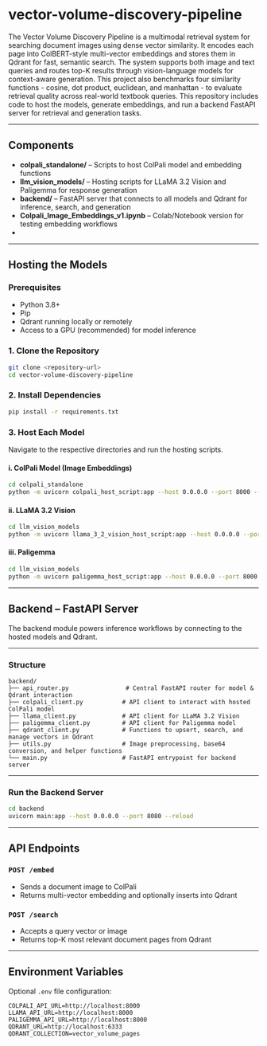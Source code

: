 # vector-volume-discovery-pipeline

The Vector Volume Discovery Pipeline is a multimodal retrieval system for searching document images using dense vector similarity. It encodes each page into ColBERT-style multi-vector embeddings and stores them in Qdrant for fast, semantic search. The system supports both image and text queries and routes top-K results through vision-language models for context-aware generation. This project also benchmarks four similarity functions - cosine, dot product, euclidean, and manhattan - to evaluate retrieval quality across real-world textbook queries.
This repository includes code to host the models, generate embeddings, and run a backend FastAPI server for retrieval and generation tasks.

---

##  Components

- **colpali_standalone/** – Scripts to host ColPali model and embedding functions
- **llm_vision_models/** – Hosting scripts for LLaMA 3.2 Vision and Paligemma for response generation
- **backend/** – FastAPI server that connects to all models and Qdrant for inference, search, and generation
- **Colpali_Image_Embeddings_v1.ipynb** – Colab/Notebook version for testing embedding workflows
- 

---

## Hosting the Models

### Prerequisites

- Python 3.8+
- Pip
- Qdrant running locally or remotely
- Access to a GPU (recommended) for model inference

### 1. Clone the Repository


```bash
git clone <repository-url>
cd vector-volume-discovery-pipeline
```

### 2. Install Dependencies

```bash
pip install -r requirements.txt
```


### 3. Host Each Model

Navigate to the respective directories and run the hosting scripts.

#### i. ColPali Model (Image Embeddings)

```bash
cd colpali_standalone
python -m uvicorn colpali_host_script:app --host 0.0.0.0 --port 8000 --reload
```

#### ii. LLaMA 3.2 Vision

```bash
cd llm_vision_models
python -m uvicorn llama_3_2_vision_host_script:app --host 0.0.0.0 --port 8000 --reload
```

#### iii. Paligemma

```bash
cd llm_vision_models
python -m uvicorn paligemma_host_script:app --host 0.0.0.0 --port 8000 --reload
```

---

## Backend – FastAPI Server

The backend module powers inference workflows by connecting to the hosted models and Qdrant.

---

###  Structure

```
backend/
├── api_router.py                # Central FastAPI router for model & Qdrant interaction
├── colpali_client.py           # API client to interact with hosted ColPali model
├── llama_client.py             # API client for LLaMA 3.2 Vision
├── paligemma_client.py         # API client for Paligemma model
├── qdrant_client.py            # Functions to upsert, search, and manage vectors in Qdrant
├── utils.py                    # Image preprocessing, base64 conversion, and helper functions
└── main.py                     # FastAPI entrypoint for backend server
```

---

### Run the Backend Server

```bash
cd backend
uvicorn main:app --host 0.0.0.0 --port 8080 --reload
```

---

##  API Endpoints

### `POST /embed`
- Sends a document image to ColPali  
- Returns multi-vector embedding and optionally inserts into Qdrant

### `POST /search`
- Accepts a query vector or image  
- Returns top-K most relevant document pages from Qdrant

---

##  Environment Variables

Optional `.env` file configuration:

```
COLPALI_API_URL=http://localhost:8000
LLAMA_API_URL=http://localhost:8000
PALIGEMMA_API_URL=http://localhost:8000
QDRANT_URL=http://localhost:6333
QDRANT_COLLECTION=vector_volume_pages
```
